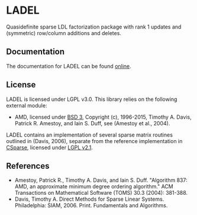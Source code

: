 # LADEL
Quasidefinite sparse LDL factorization package with rank 1 updates and (symmetric) row/column additions and deletes. 

## Documentation

The documentation for LADEL can be found [online](https://benny44.github.io/LADEL/).

## License

LADEL is licensed under LGPL v3.0. This library relies on the following external module:
* AMD, licensed under [BSD 3](thirdparty/SuiteSparse/AMD/Doc/License.txt), Copyright (c), 1996-2015, Timothy A. Davis, Patrick R. Amestoy, and Iain S. Duff, see (Amestoy et al., 2004).

LADEL contains an implementation of several sparse matrix routines outlined in (Davis, 2006), separate from the reference implementation in [CSparse](https://github.com/DrTimothyAldenDavis/SuiteSparse/tree/master/CSparse), licensed under [LGPL v2.1](https://github.com/DrTimothyAldenDavis/SuiteSparse/blob/master/CSparse/Doc/License.txt).

## References
* Amestoy, Patrick R., Timothy A. Davis, and Iain S. Duff. "Algorithm 837: AMD, an approximate minimum degree ordering algorithm." ACM Transactions on Mathematical Software (TOMS) 30.3 (2004): 381-388.
* Davis, Timothy A. Direct Methods for Sparse Linear Systems. Philadelphia: SIAM, 2006. Print. Fundamentals and Algorithms.
